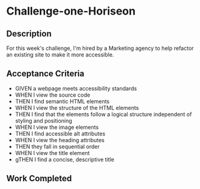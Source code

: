 # Challenge-one-Horiseon

## Description

For this week's challenge, I'm hired by a Marketing agency to help refactor an existing site to make it more accessible.

## Acceptance Criteria

* GIVEN a webpage meets accessibility standards
* WHEN I view the source code
* THEN I find semantic HTML elements
* WHEN I view the structure of the HTML elements
* THEN I find that the elements follow a logical structure independent of styling and positioning
* WHEN I view the image elements
* THEN I find accessible alt attributes
* WHEN I view the heading attributes
* THEN they fall in sequential order
* WHEN I view the title element
* gTHEN I find a concise, descriptive title

## Work Completed 